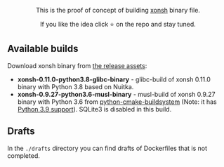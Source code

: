 <p align="center">
This is the proof of concept of building <a href="https://github.com/xonsh/xonsh">xonsh</a> binary file.
</p>

<p align="center">  
If you like the idea click ⭐ on the repo and stay tuned.
</p>

## Available builds

Download xonsh binary from [the release assets](https://github.com/anki-code/xonsh-portable-binary/releases):

* **xonsh-0.11.0-python3.8-glibc-binary** - glibc-build of xonsh 0.11.0 binary with Python 3.8 based on Nuitka.
* **xonsh-0.9.27-python3.6-musl-binary** - musl-build of xonsh 0.9.27 binary with Python 3.6 from [python-cmake-buildsystem](https://github.com/python-cmake-buildsystem/python-cmake-buildsystem) (Note: it has [Python 3.9 support](https://github.com/python-cmake-buildsystem/python-cmake-buildsystem/issues/304)). SQLite3 is disabled in this build.

## Drafts

In the `./drafts` directory you can find drafts of Dockerfiles that is not completed.


